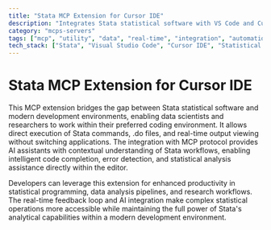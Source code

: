 ```yaml
---
title: "Stata MCP Extension for Cursor IDE"
description: "Integrates Stata statistical software with VS Code and Cursor IDE for seamless data analysis and AI-assisted coding."
category: "mcps-servers"
tags: ["mcp", "utility", "data", "real-time", "integration", "automation"]
tech_stack: ["Stata", "Visual Studio Code", "Cursor IDE", "Statistical Analysis", "Data Science"]
---
```


# Stata MCP Extension for Cursor IDE

This MCP extension bridges the gap between Stata statistical software and modern development environments, enabling data scientists and researchers to work within their preferred coding environment. It allows direct execution of Stata commands, .do files, and real-time output viewing without switching applications. The integration with MCP protocol provides AI assistants with contextual understanding of Stata workflows, enabling intelligent code completion, error detection, and statistical analysis assistance directly within the editor.

Developers can leverage this extension for enhanced productivity in statistical programming, data analysis pipelines, and research workflows. The real-time feedback loop and AI integration make complex statistical operations more accessible while maintaining the full power of Stata's analytical capabilities within a modern development environment.
